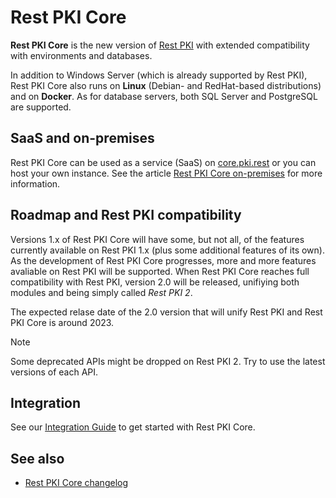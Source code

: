 ﻿# Rest PKI Core

**Rest PKI Core** is the new version of [Rest PKI](../index.md) with extended compatibility with environments and databases.

In addition to Windows Server (which is already supported by Rest PKI), Rest PKI Core also runs on **Linux** (Debian- and RedHat-based distributions)
and on **Docker**. As for database servers, both SQL Server and PostgreSQL are supported.

## SaaS and on-premises

Rest PKI Core can be used as a service (SaaS) on [core.pki.rest](https://core.pki.rest/) or you can host your own instance. See the article
[Rest PKI Core on-premises](on-premises/index.md) for more information.

## Roadmap and Rest PKI compatibility

Versions 1.x of Rest PKI Core will have some, but not all, of the features currently available on Rest PKI 1.x (plus some additional features of its own).
As the development of Rest PKI Core progresses, more and more features avaliable on Rest PKI will be supported. When Rest PKI Core reaches full compatibility
with Rest PKI, version 2.0 will be released, unifiying both modules and being simply called *Rest PKI 2*.

The expected relase date of the 2.0 version that will unify Rest PKI and Rest PKI Core is around 2023.

> [!NOTE]
> Some deprecated APIs might be dropped on Rest PKI 2. Try to use the latest versions of each API.

## Integration

See our [Integration Guide](integration/index.md) to get started with Rest PKI Core.

## See also

* [Rest PKI Core changelog](changelog.md)
